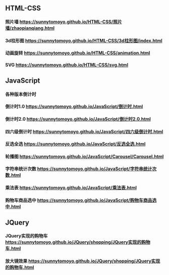 ## HTML-CSS
####  照片墙 https://sunnytomoyo.github.io/HTML-CSS/照片墙/zhaopianqiang.html
####  3d柱形图  https://sunnytomoyo.github.io/HTML-CSS/3d柱形图/index.html
####  动画旋转  https://sunnytomoyo.github.io/HTML-CSS/animation.html
####  SVG  https://sunnytomoyo.github.io/HTML-CSS/svg.html
## JavaScript
####  各种版本倒计时  
####  倒计时1.0   https://sunnytomoyo.github.io/JavaScript/倒计时.html
####  倒计时2.0  https://sunnytomoyo.github.io/JavaScript/倒计时2.0.html
####  四六级倒计时 https://sunnytomoyo.github.io/JavaScript/四六级倒计时.html
####  反选全选  https://sunnytomoyo.github.io/JavaScript/反选全选.html
####  轮播图  https://sunnytomoyo.github.io/JavaScript/Carousel/Carousel.html
#### 字符串统计次数 https://sunnytomoyo.github.io/JavaScript/字符串统计次数.html
####  乘法表 https://sunnytomoyo.github.io/JavaScript/乘法表.html
####  购物车商品选中  https://sunnytomoyo.github.io/JavaScript/购物车商品选中.html
## JQuery
####  JQuery实现的购物车 https://sunnytomoyo.github.io/JQuery/shopping/JQuery实现的购物车.html
####  放大镜效果  https://sunnytomoyo.github.io/JQuery/shopping/JQuery实现的购物车.html




